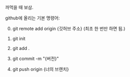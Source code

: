 까먹을 때 보삼.

github에 올리는 기본 명령어:

0. git remote add origin {깃허브 주소} (최초 한 번만 하면 됨.)

1. git init
2. git add .
3. git commit -m "{버전}"
4. git push origin {너의 브랜치}
